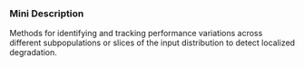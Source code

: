 ### Mini Description

Methods for identifying and tracking performance variations across different subpopulations or slices of the input distribution to detect localized degradation.
